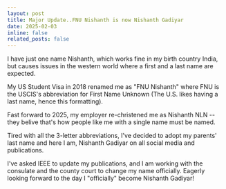 ```yaml
---
layout: post
title: Major Update..FNU Nishanth is now Nishanth Gadiyar
date: 2025-02-03
inline: false
related_posts: false
---
```


I have just one name Nishanth, which works fine in my birth country India, but causes issues in the western world where a first and a last name are expected.

My US Student Visa in 2018 renamed me as "FNU Nishanth" where FNU is the USCIS's abbreviation for First Name Unknown (The U.S. likes having a last name, hence this formatting).

Fast forward to 2025, my employer re-christened me as Nishanth NLN -- they belive that's how people like me with a single name must be named. 

Tired with all the 3-letter abbreviations, I've decided to adopt my parents' last name and here I am, Nishanth Gadiyar on all social media and publications.

I've asked IEEE to update my publications, and I am working with the consulate and the county court to change my name officially. Eagerly looking forward to the day I "officially" become Nishanth Gadiyar!
